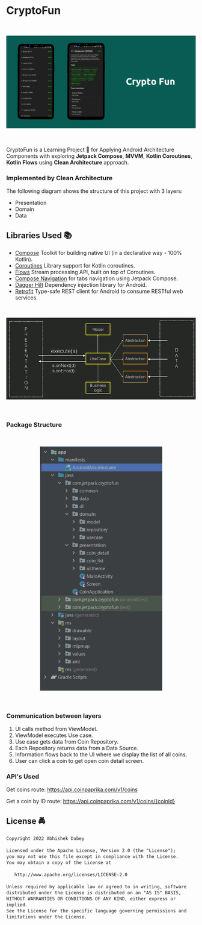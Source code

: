# CryptoFun

<br>
<p align="center">
  <img src="https://github.com/abhishekdubey331/CryptoFun/blob/main/banner.png" width="750"/>
</p>
<br>


CryptoFun is a Learning Project 📱 for Applying Android Architecture Components with exploring <b>Jetpack Compose</b>, <b>MVVM</b>, <b>Kotlin Coroutines</b>, <b>Kotlin Flows</b> using <b>Clean Architecture</b> approach.


### Implemented by Clean Architecture
The following diagram shows the structure of this project with 3 layers:
- Presentation
- Domain
- Data


## Libraries Used :books:
* [Compose][0] Toolkit for building native UI (in a declarative way - 100% Kotlin).
* [Coroutines][1] Library support for Kotlin coroutines.
* [Flows][2] Stream processing API, built on top of Coroutines.
* [Compose Navigation][3] for tabs navigation using Jetpack Compose.
* [Dagger Hilt][4] Dependency injection library for Android.
* [Retrofit][5] Type-safe REST client for Android to consume RESTful web services.

[0]:  https://developer.android.com/jetpack
[1]:  https://github.com/Kotlin/kotlinx.coroutines
[2]:  https://kotlin.github.io/kotlinx.coroutines/kotlinx-coroutines-core/kotlinx.coroutines.flow/-flow/
[3]:  https://developer.android.com/jetpack/compose/navigation
[4]:  https://dagger.dev/hilt/
[5]:  https://github.com/square/retrofit

<br>
<p align="left">
  <img src="https://github.com/abhishekdubey331/CryptoFun/blob/main/diagram.png" width="750"/>
</p>
<br>


### Package Structure

<br>
<p align="center">
  <img src="https://github.com/abhishekdubey331/CryptoFun/blob/main/package_structure.PNG" width="325"/>
</p>
<br>


### Communication between layers

1. UI calls method from ViewModel.
2. ViewModel executes Use case.
3. Use case gets data from Coin Repository.
4. Each Repository returns data from a Data Source.
5. Information flows back to the UI where we display the list of all coins.
6. User can click a coin to get open coin detail screen.

### API's Used
Get coins route:
https://api.coinpaprika.com/v1/coins

Get a coin by ID route:
https://api.coinpaprika.com/v1/coins/{coinId}


## License :oncoming_police_car:
    Copyright 2022 Abhishek Dubey

    Licensed under the Apache License, Version 2.0 (the "License");
    you may not use this file except in compliance with the License.
    You may obtain a copy of the License at

       http://www.apache.org/licenses/LICENSE-2.0

    Unless required by applicable law or agreed to in writing, software
    distributed under the License is distributed on an "AS IS" BASIS,
    WITHOUT WARRANTIES OR CONDITIONS OF ANY KIND, either express or implied.
    See the License for the specific language governing permissions and
    limitations under the License.
